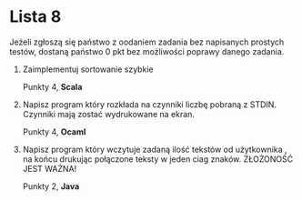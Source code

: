 Lista 8
==========

Jeżeli zgłoszą się państwo z oodaniem zadania bez napisanych prostych testów, dostaną państwo 0 pkt bez możliwości poprawy danego zadania. 

1. Zaimplementuj sortowanie szybkie 

	Punkty 4, **Scala**

2. Napisz program który rozkłada na czynniki liczbę pobraną z STDIN. Czynniki mają zostać wydrukowane na ekran.

	Punkty 4, **Ocaml**

2. Napisz program który wczytuje zadaną ilość tekstów od użytkownika , na końcu drukując połączone teksty w jeden ciag znaków. ZŁOŻONOŚĆ JEST WAŻNA!

	Punkty 2, **Java**